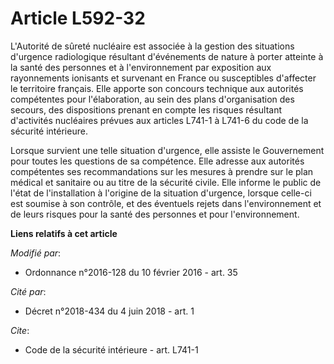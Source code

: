 # Article L592-32

L'Autorité de sûreté nucléaire est associée à la gestion des situations d'urgence radiologique résultant d'événements de
nature à porter atteinte à la santé des personnes et à l'environnement par exposition aux rayonnements ionisants et survenant
en France ou susceptibles d'affecter le territoire français. Elle apporte son concours technique aux autorités compétentes
pour l'élaboration, au sein des plans d'organisation des secours, des dispositions prenant en compte les risques résultant
d'activités nucléaires prévues aux articles L741-1 à L741-6 du code de la sécurité intérieure. 

Lorsque survient une telle situation d'urgence, elle assiste le Gouvernement pour toutes les questions de sa compétence. Elle
adresse aux autorités compétentes ses recommandations sur les mesures à prendre sur le plan médical et sanitaire ou au titre
de la sécurité civile. Elle informe le public de l'état de l'installation à l'origine de la situation d'urgence, lorsque
celle-ci est soumise à son contrôle, et des éventuels rejets dans l'environnement et de leurs risques pour la santé des
personnes et pour l'environnement.

**Liens relatifs à cet article**

_Modifié par_:

  - Ordonnance n°2016-128 du 10 février 2016 - art. 35

_Cité par_:

  - Décret n°2018-434 du 4 juin 2018 - art. 1

_Cite_:

  - Code de la sécurité intérieure - art. L741-1
